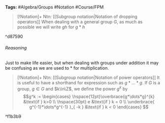 **Tags:** #Algebra/Groups #Notation #Course/FPM 

> [!Notation]+ Ntn: [[Subgroup notation|Notation of dropping operators]]
> When dealing with a general group $G$, as much as possible we will write $gh$ for $g*h$

^d87590

###### Reasoning
Just to make life easier, but when dealing with groups under addition it may be confusing as we are used to $*$ for multiplication.

> [!Notation]+ Ntn: [[Subgroup notation|Notation of power operators]]
> It is useful to have a shorthand for expression such as $g*\dots*g$. If $G$ is a group, $g\in G$ and $k\in\Z$, we define the power $g^k$ by
> $$g^k := \begin{cases}
\hspace{12pt}\overbrace{g*\dots*g}^{k} &\text{if } k>0 \\
\hspace{30pt} e &\text{if } k = 0 \\
\underbrace{ g^{-1}*\dots*g^{-1} }_{ -k } &\text{if } k < 0
\end{cases}
> $$

^f1b3b9
